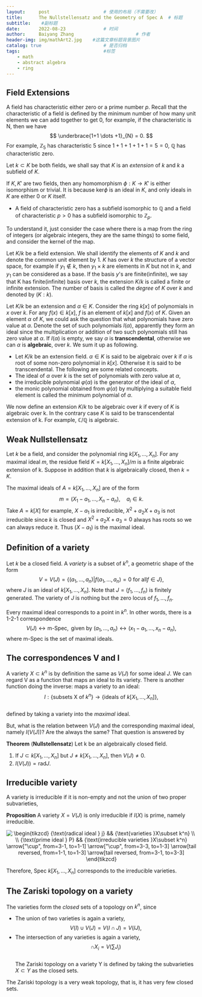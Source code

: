 ```yaml
---
layout:     post   				    # 使用的布局（不需要改）
title:      The Nullstellensatz and the Geometry of Spec A	# 标题 
subtitle:    #副标题
date:       2022-08-23 				# 时间
author:     Baiyang Zhang 						# 作者
header-img: img/mathArt2.jpg 	#这篇文章标题背景图片
catalog: true 						# 是否归档
tags:								#标签
    - math
    - abstract algebra
    - ring
---
```


<!-- 数学公式 -->
<script src="https://cdn.mathjax.org/mathjax/latest/MathJax.js?config=TeX-AMS-MML_HTMLorMML" type="text/javascript"></script>
<script type="text/x-mathjax-config">
  MathJax.Hub.Config({
    tex2jax: {
      skipTags: ['script', 'noscript', 'style', 'textarea', 'pre'],
      inlineMath: [['$','$']]
    }
  });
</script>

## Field Extensions

A field has characteristic either zero or a prime number $p$. Recall that the characteristic of a field is defined by the minimum number of how many unit elements we can add together to get 0, for example, if the characteristic is N, then we have 
$$
 \underbrace{1+1 \dots +1}_{N} = 0.
$$
For example, $\mathbb{Z}_{5}$ has characteristic 5 since $1+1+1+1+1 = 5 = 0$, $\mathbb{Q}$ has characteristic zero.

Let $k\subset K$ be both fields, we shall say that $K$ is an *extension* of $k$ and $k$ a subfield of $K$. 

If $K,K'$ are two fields, then any homomorphism $\phi: K \to K'$ is either isomorphism or trivial. It is because $\text{ker} \phi$ is an ideal in $K$, and only ideals in $K$ are either 0 or $K$ itself. 

- A field of characteristic zero has a subfield isomorphic to $\mathbb{Q}$ and a field of characteristic $p>0$ has a subfield isomorphic to $\mathbb{Z}_{p}$.

To understand it, just consider the case where there is a map from the ring of integers (or algebraic integers, they are the same things) to some field, and consider the kernel of the map.

Let $K / k$ be a field extension. We shall identify the elements of $K$ and $k$ and denote the common unit element by 1. $K$ has over $k$ the structure of a vector space, for example if $y_{1} \notin k$, then $y_{1} \times k$ are elements in $K$ but not in $k$, and $y_{1}$ can be considered as a base. If the basis $y$'s are finite(infinite), we say that K has finite(infinite) basis over $k$, the extension $K / k$ is called a finite or infinite extension.  The number of basis is called the *degree* of $K$ over $k$ and denoted by $(K : k)$. 

Let $K / k$ be an extension and $\alpha \in K$. Consider the ring $k[x]$ of polynomials in $x$ over $k$. For any $f(x) \in k[x]$, $f$ is an element of $k[x]$ and $f(x)$ of $K$. Given an element $\alpha$ of $K$, we could ask the question that what polynomials have zero value at $\alpha$. Denote the set of such polynomials $I(\alpha)$, apparently they form an ideal since the multiplication or addition of two such polynomials still has zero value at $\alpha$. If $I(\alpha)$ is empty, we say $\alpha$ is **transcendental**, otherwise we can $\alpha$ is **algebraic**, over $k$. We sum it up as following.
- Let $K / k$ be an extension field. $\alpha\in K$ is said to be algebraic over $k$ if $\alpha$ is root of some non-zero polynomial in $k[x]$. Otherwise it is said to be transcendental.
The following are some related concepts.
- The ideal of $\alpha$ over $k$ is the set of polynomials with zero value at $\alpha$,
- the irreducible polynomial $\varphi(\alpha)$ is the generator of the ideal of $\alpha$,
- the monic polynomial obtained from $\varphi(\alpha)$ by multiplying a suitable field element is called the minimum polynomial of $\alpha$.

We now define an extension $K / k$ to be algebraic over $k$ if every of $K$ is algebraic over k. In the contrary case $K$ is said to be transcendental extension of k. For example, $\mathbb{C} / \mathbb{Q}$ is algebraic. 


## Weak Nullstellensatz

Let $k$ be a field,  and consider the polynomial ring $k[X_1,\dots,X_n]$. For any maximal ideal $m$, the residue field $K =k[X_{1},\dots,X_{n}] / m$ is a finite algebraic extension of k. Suppose in addition that $k$ is algebraically closed, then $k = K$. 

The maximal ideals of $A = k[X_{1},\dots,X_{n}]$ are of the form 
$$
m = (X_{1}-a_{1},\dots, X_{n} - a_{n}),\quad a_{i} \in k.
$$
Take $A=k[X]$ for example, $X-a_{1}$ is irreducible, $X^2+a_{2}X+a_{3}$ is not irreducible since $k$ is closed and $X^2+a_{2}X+a_{3}=0$ always has roots so we can always reduce it. Thus $(X-a_{1})$ is the maximal ideal.

## Definition of a variety

Let $k$ be a closed field. A *variety* is a subset of $k^n$, a geometric shape of the form 
$$
V = V(J) = \{ (a_{1},\dots,a_{n}) | f(a_{1},\dots,a_{n})=0 \text{ for all} f\in J  \},
$$
where $J$ is an ideal of $k[X_{1},\dots,X_{n}]$. Note that $J=(f_{1},\dots,f_{n})$ is finitely generated. The variety of $J$ is nothing but the zero locus of $f_{1},\dots,f_{n}$. 

Every maximal ideal corresponds to a point in $k^n$. In other words, there is a 1-2-1 correspondence 
$$
  V(J) \longleftrightarrow \text{m-Spec}, \text{ given by } (a_{1},\dots,a_{n}) \longleftrightarrow (x_{1}-a_{1},\dots,x_{n}-a_{n}),
$$
where m-Spec is the set of maximal ideals.

## The correspondences V and I

A variety $X \subset k^n$ is by definition the same as $V(J)$ for some ideal $J$. We can regard V as a function that maps an ideal to its variety. There is another function doing the inverse: maps a variety to an ideal:  
$$
  I: \{ \text{subsets X of } k^n \} \to \{ \text{ideals of } k[X_{1},\dots,X_{n}]\},
$$  
defined by taking a variety into the *maximal* ideal.

But, what is the relation between $V(J)$ and the corresponding maximal ideal, namely $I(V(J))$? Are the always the same? That question is answered by 

**Theorem** (**Nullstellensatz**) Let k be an algebraically closed field.
1. If $J \subset k[X_{1},\dots,X_{n}]$ but $J \neq k[X_{1},\dots,X_{n}]$, then $V(J) \neq 0$.
2. $I(V(J)) = \text{rad} J$.

## Irreducible variety

A variety is irreducible if it is non-empty and not the union of two proper subvarieties, 

**Proposition** A variety $X=V(J)$ is only irreducible if $I(X)$ is prime, namely irreducible.  

<center>
<img src="https://i.upmath.me/svg/%0A%5Cbegin%7Btikzcd%7D%0A%09%7B%5Ctext%7Bradical%20ideal%20%7D%20j%7D%20%26%26%20%7B%5Ctext%7Bvarieties%20%7DX%5Csubset%20k%5En%7D%20%5C%5C%0A%09%5C%5C%0A%09%7B%5Ctext%7Bprime%20ideal%20%7D%20P%7D%20%26%26%20%7B%5Ctext%7Birreducible%20varieties%20%7DX%5Csubset%20k%5En%7D%0A%09%5Carrow%5B%22%5Ccup%22%2C%20from%3D3-1%2C%20to%3D1-1%5D%0A%09%5Carrow%5B%22%5Ccup%22%2C%20from%3D3-3%2C%20to%3D1-3%5D%0A%09%5Carrow%5Btail%20reversed%2C%20from%3D1-1%2C%20to%3D1-3%5D%0A%09%5Carrow%5Btail%20reversed%2C%20from%3D3-1%2C%20to%3D3-3%5D%0A%5Cend%7Btikzcd%7D%0A" alt="
\begin{tikzcd}
	{\text{radical ideal } j} &amp;&amp; {\text{varieties }X\subset k^n} \\
	\\
	{\text{prime ideal } P} &amp;&amp; {\text{irreducible varieties }X\subset k^n}
	\arrow[&quot;\cup&quot;, from=3-1, to=1-1]
	\arrow[&quot;\cup&quot;, from=3-3, to=1-3]
	\arrow[tail reversed, from=1-1, to=1-3]
	\arrow[tail reversed, from=3-1, to=3-3]
\end{tikzcd}
" />
</center>

Therefore, Spec $k[X_{1},\dots,X_{n}]$ corresponds to the irreducible varieties.

## The Zariski topology on a variety

The varieties form  the *closed* sets of a topology on $k^n$, since 
- The union of two varieties is again a variety,  
$$
V(I) \cup V(J) = V(I\cap J) = V(IJ),
$$
- The intersection of any varieties is again a variety,   
$$
\cap X_{i} = V\left( \sum J_{i} \right)
$$  
The Zariski topology on a variety Y is defined by taking the subvarieties $X \subset Y$ as the closed sets.

The Zariski topology is a very weak topology, that is, it has very few closed sets.
